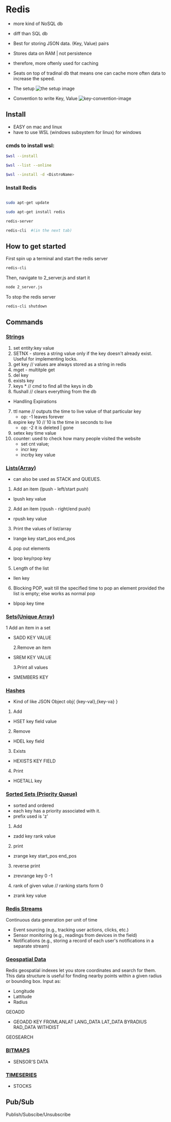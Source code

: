 # Redis

- more kind of NoSQL db
- diff than SQL db

- Best for storing JSON data. (Key, Value) pairs

- Stores data on RAM | not persistence
- therefore, more oftenly used for caching

- Seats on top of tradinal db that means one can cache more often data to increase the speed.

- The setup
  ![the setup image](./images/image.png)

- Convention to write Key, Value
  ![key-convention-image](./images/image-1.png)

## Install

- EASY on mac and linux
- have to use WSL (windows subsystem for linux) for windows

### cmds to install wsl:

```bash
$wsl --install

$wsl --list --online

$wsl --install -d <DistroName>
```

### Install Redis

```bash

sudo apt-get update

sudo apt-get install redis

redis-server

redis-cli  #(in the next tab)
```

## How to get started

First spin up a terminal and start the redis server
```bash
redis-cli
```
Then, navigate to 2_server.js and start it
```bash
node 2_server.js
```
To stop the redis server
```bash
redis-cli shutdown
```

## Commands

### <u>Strings</u>

1. set entity:key value
2. SETNX - stores a string value only if the key doesn't already exist. Useful for implementing locks.
3. get key // values are always stored as a string in redis
4. mget - multitple get
5. del key
6. exists key
7. keys \* // cmd to find all the keys in db
8. flushall // clears everything from the db

- Handling Expirations

7. ttl name // outputs the time to live value of that particular key
   - op: -1 leaves forever
8. expire key 10 // 10 is the time in seconds to live
   - op: -2 it is deleted | gone
9. setex key time value
10. counter: used to check how many people visited the website
    - set cnt value;
    - incr key
    - incrby key value

### <u>Lists(Array)</u>

- can also be used as STACK and QUEUES.

1. Add an item (lpush - left/start push)

- lpush key value

2. Add an item (rpush - right/end push)

- rpush key value

3. Print the values of list/array

- lrange key start_pos end_pos

4. pop out elements

- lpop key/rpop key

5. Length of the list

- llen key

6. Blocking POP, wait till the specified time to pop an element provided the list is empty; else works as normal pop

- blpop key time

### <u>Sets(Unique Array)</u>

1 Add an item in a set

- SADD KEY VALUE

  2.Remove an item

- SREM KEY VALUE

  3.Print all values

- SMEMBERS KEY

### <u>Hashes</u>

- Kind of like JSON Object obj{ {key-val},{key-va} }

1. Add

- HSET key field value

2. Remove

- HDEL key field

3. Exists

- HEXISTS KEY FIELD

4. Print

- HGETALL key

### <u>Sorted Sets (Priority Queue)</u>

- sorted and ordered
- each key has a priority associated with it.
- prefix used is 'z'

1. Add

- zadd key rank value

2. print

- zrange key start_pos end_pos

3. reverse print

- zrevrange key 0 -1

4. rank of given value // ranking starts form 0

- zrank key value

### <u>Redis Streams</u>

Continuous data generation per unit of time

- Event sourcing (e.g., tracking user actions, clicks, etc.)
- Sensor monitoring (e.g., readings from devices in the field)
- Notifications (e.g., storing a record of each user's notifications in a separate stream)

### <u>Geospatial Data</u>

Redis geospatial indexes let you store coordinates and search for them. This data structure is useful for finding nearby points within a given radius or bounding box.
Input as:

- Longitude
- Lattitude
- Radius

GEOADD

- GEOADD KEY FROMLANLAT LANG_DATA LAT_DATA BYRADIUS RAD_DATA WITHDIST

GEOSEARCH

### <u>BITMAPS</u>

- SENSOR'S DATA

### <u>TIMESERIES</u>

- STOCKS

## Pub/Sub

Publish/Subscibe/Unsubscribe

